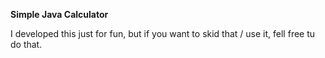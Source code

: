 **Simple Java Calculator**

I developed this just for fun, but if you want to skid that / use it, fell free tu do that.

